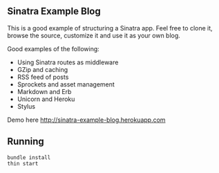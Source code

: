 ## Sinatra Example Blog

This is a good example of structuring a Sinatra app.
Feel free to clone it, browse the source, customize it
and use it as your own blog.

Good examples of the following:

* Using Sinatra routes as middleware
* GZip and caching
* RSS feed of posts
* Sprockets and asset management
* Markdown and Erb
* Unicorn and Heroku
* Stylus

Demo here http://sinatra-example-blog.herokuapp.com

## Running

    bundle install
    thin start
